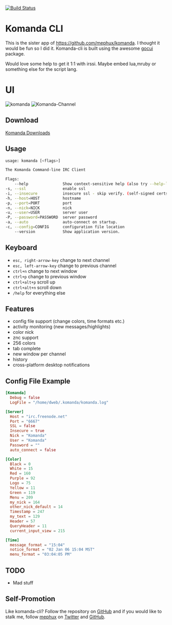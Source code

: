 [![Build Status](http://komanda.io:8080/api/badges/mephux/komanda-cli/status.svg)](http://komanda.io:8080/mephux/komanda-cli)

# Komanda CLI

This is the sister app of https://github.com/mephux/komanda. 
I thought it would be fun so I did it. Komanda-cli is built using the awesome [gocui](https://github.com/jroimartin/gocui) package.

Would love some help to get it 1:1 with irssi. 
Maybe embed lua,mruby or something else for the script lang.

# UI

![komanda](http://i.imgur.com/UbBYVRq.png)
![Komanda-Channel](http://i.imgur.com/4vjrNxg.png)

## Download

  [Komanda Downloads](https://github.com/mephux/komanda-cli/releases)

## Usage

  ```bash
usage: komanda [<flags>]

The Komanda Command-line IRC Client

Flags:
      --help               Show context-sensitive help (also try --help-long and --help-man).
  -s, --ssl                enable ssl
  -i, --insecure           insecure ssl - skip verify. (self-signed certs)
  -h, --host=HOST          hostname
  -p, --port=PORT          port
  -n, --nick=NICK          nick
  -u, --user=USER          server user
  -P, --password=PASSWORD  server password
  -a, --auto               auto-connect on startup.
  -c, --config=CONFIG      configuration file location
      --version            Show application version.
  ```

## Keyboard

  * `esc, right-arrow-key` change to next channel
  * `esc, left-arrow-key` change to previous channel
  * `ctrl+n` change to next window
  * `ctrl+p` change to previous window
  * `ctrl+alt+p` scroll up
  * `ctrl+alt+n` scroll down
  * `/help` for everything else

## Features

  * config file support (change colors, time formats etc.)
  * activity monitoring (new messages/highlights)
  * color nick
  * znc support
  * 256 colors
  * tab complete
  * new window per channel
  * history
  * cross-platform desktop notifications

## Config File Example

```toml
[Komanda]
  Debug = false
  LogFile = "/home/dweb/.komanda/komanda.log"

[Server]
  Host = "irc.freenode.net"
  Port = "6667"
  SSL = false
  Insecure = true
  Nick = "Komanda"
  User = "Komanda"
  Password = ""
  auto_connect = false

[Color]
  Black = 0
  White = 15
  Red = 160
  Purple = 92
  Logo = 75
  Yellow = 11
  Green = 119
  Menu = 209
  my_nick = 164
  other_nick_default = 14
  Timestamp = 247
  my_text = 129
  Header = 57
  QueryHeader = 11
  current_input_view = 215

[Time]
  message_format = "15:04"
  notice_format = "02 Jan 06 15:04 MST"
  menu_format = "03:04:05 PM"
```

## TODO

  * Mad stuff

## Self-Promotion

Like komanda-cli? Follow the repository on
[GitHub](https://github.com/mephux/komanda-cli) and if
you would like to stalk me, follow [mephux](http://dweb.io/) on
[Twitter](http://twitter.com/mephux) and
[GitHub](https://github.com/mephux).
